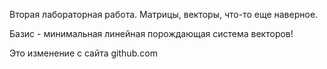 Вторая лабораторная работа. Матрицы, векторы, что-то еще наверное.

Базис - минимальная линейная порождающая система векторов!

Это изменение с сайта github.com
